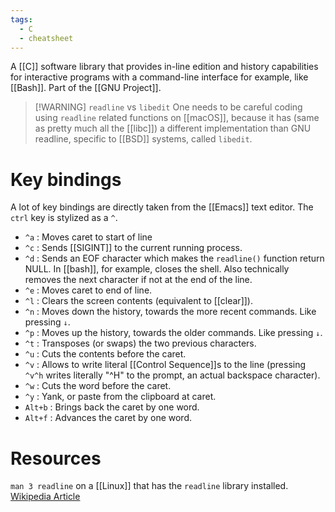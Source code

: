 ```yaml
---
tags:
  - C
  - cheatsheet
---
```

A [[C]] software library that provides in-line edition and history capabilities for interactive programs with a command-line interface for example, like [[Bash]]. Part of the [[GNU Project]].

> [!WARNING] `readline` vs `libedit`
> One needs to be careful coding using `readline` related functions on [[macOS]], because it has (same as pretty much all the [[libc]]) a different implementation than GNU readline, specific to [[BSD]] systems, called `libedit`.

# Key bindings
A lot of key bindings are directly taken from the [[Emacs]] text editor.
The `ctrl` key is stylized as a `^`.
- `^a` : Moves caret to start of line
- `^c` : Sends [[SIGINT]] to the current running process.
- `^d` : Sends an EOF character which makes the `readline()` function return NULL. In [[bash]], for example, closes the shell.
  Also technically removes the next character if not at the end of the line.
- `^e` : Moves caret to end of line.
- `^l` : Clears the screen contents (equivalent to [[clear]]).
- `^n` : Moves down the history, towards the more recent commands. Like pressing `↓`.
- `^p` : Moves up the history, towards the older commands. Like pressing `↓`.
- `^t` : Transposes (or swaps) the two previous characters.
- `^u` : Cuts the contents before the caret.
- `^v` : Allows to write literal [[Control Sequence]]s to the line (pressing `^v^h` writes literally "^H" to the prompt, an actual backspace character).
- `^w` : Cuts the word before the caret.
- `^y` : Yank, or paste from the clipboard at caret.
- `Alt+b` : Brings back the caret by one word.
- `Alt+f` : Advances the caret by one word.
# Resources
`man 3 readline` on a [[Linux]] that has the `readline` library installed.
[Wikipedia Article](https://en.wikipedia.org/wiki/GNU_Readline)